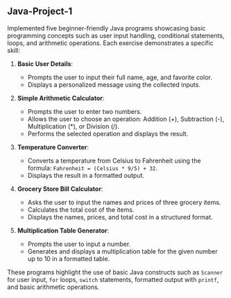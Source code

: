 ## Java-Project-1

Implemented five beginner-friendly Java programs showcasing basic programming concepts such as user input handling, conditional statements, loops, and arithmetic operations. Each exercise demonstrates a specific skill:

1. **Basic User Details**:
   - Prompts the user to input their full name, age, and favorite color.
   - Displays a personalized message using the collected inputs.

2. **Simple Arithmetic Calculator**:
   - Prompts the user to enter two numbers.
   - Allows the user to choose an operation: Addition (+), Subtraction (-), Multiplication (*), or Division (/).
   - Performs the selected operation and displays the result.

3. **Temperature Converter**:
   - Converts a temperature from Celsius to Fahrenheit using the formula: `Fahrenheit = (Celsius * 9/5) + 32`.
   - Displays the result in a formatted output.

4. **Grocery Store Bill Calculator**:
   - Asks the user to input the names and prices of three grocery items.
   - Calculates the total cost of the items.
   - Displays the names, prices, and total cost in a structured format.

5. **Multiplication Table Generator**:
   - Prompts the user to input a number.
   - Generates and displays a multiplication table for the given number up to 10 in a formatted table.

These programs highlight the use of basic Java constructs such as `Scanner` for user input, `for` loops, `switch` statements, formatted output with `printf`, and basic arithmetic operations.

